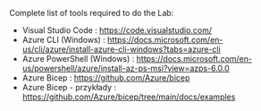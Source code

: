 Complete list of tools required to do the Lab:

* Visual Studio Code         : https://code.visualstudio.com/
* Azure CLI (Windows)        : https://docs.microsoft.com/en-us/cli/azure/install-azure-cli-windows?tabs=azure-cli
* Azure PowerShell (Windows) : https://docs.microsoft.com/en-us/powershell/azure/install-az-ps-msi?view=azps-6.0.0
* Azure Bicep                : https://github.com/Azure/bicep
* Azure Bicep - przykłady    : https://github.com/Azure/bicep/tree/main/docs/examples
